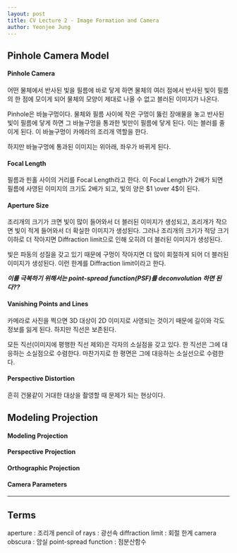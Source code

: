 ```yaml
---
layout: post
title: CV Lecture 2 - Image Formation and Camera
author: Yeonjee Jung
---
```


## Pinhole Camera Model

#### Pinhole Camera
어떤 물체에서 반사된 빛을 필름에 바로 닿게 하면 물체의 여러 점에서 반사된 빛이 필름의 한 점에 모이게 되어 물체의 모양이 제대로 나올 수 없고 블러된 이미지가 나온다.

Pinhole은 바늘구멍이다. 물체와 필름 사이에 작은 구멍이 뚫린 장애물을 놓고 반사된 빛이 필름에 닿게 하면 그 바늘구멍을 통과한 빛만이 필름에 닿게 된다. 이는 블러를 줄이게 된다. 이 바늘구멍이 카메라의 조리개 역할을 한다.

하지만 바늘구멍에 통과된 이미지는 위아래, 좌우가 바뀌게 된다.

#### Focal Length
필름과 핀홀 사이의 거리를 Focal Length라고 한다. 이 Focal Length가 2배가 되면 필름에 사영된 이미지의 크기도 2배가 되고, 빛의 양은 $1 \over 4$이 된다.

#### Aperture Size
조리개의 크기가 크면 빛이 많이 들어와서 더 블러된 이미지가 생성되고, 조리개가 작으면 빛이 적게 들어와서 더 확실한 이미지가 생성된다. 그러나 조리개의 크기가 적당 크기 이하로 더 작아지면 Diffraction limit으로 인해 오히려 더 블러된 이미지가 생성된다.

빛은 파동의 성질을 갖고 있기 때문에 구멍이 작아지면 더 많이 회절하게 되어 더 블러된 이미지가 생성된다. 이런 한계를 Diffraction limit이라고 한다.

**_이를 극복하기 위해서는 point-spread function(PSF)를 deconvolution 하면 된다??_**

#### Vanishing Points and Lines
카메라로 사진을 찍으면 3D 대상이 2D 이미지로 사영되는 것이기 때문에 길이와 각도 정보를 잃게 된다. 하지만 직선은 보존된다.

모든 직선(이미지에 평행한 직선 제외)은 각자의 소실점을 갖고 있다. 한 직선은 그에 대응하는 소실점으로 수렴한다. 마찬가지로 한 평면은 그에 대응하는 소실선으로 수렴한다.

#### Perspective Distortion
흔히 건물같이 거대한 대상을 촬영할 때 문제가 되는 현상이다.

## Modeling Projection

#### Modeling Projection

#### Perspective Projection

#### Orthographic Projection

#### Camera Parameters

---
## Terms
aperture : 조리개
pencil of rays : 광선속
diffraction limit : 회절 한계
camera obscura : 암실
point-spread function : 점분산함수
